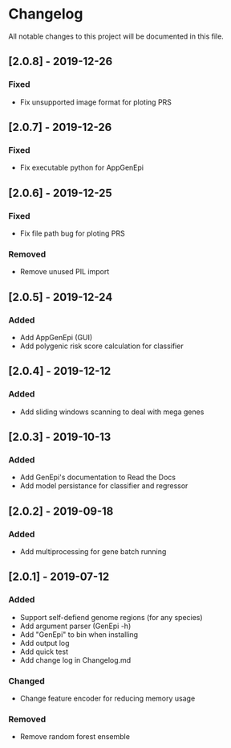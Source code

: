 # Changelog

All notable changes to this project will be documented in this file.

## [2.0.8] - 2019-12-26
### Fixed
- Fix unsupported image format for ploting PRS

## [2.0.7] - 2019-12-26
### Fixed
- Fix executable python for AppGenEpi 

## [2.0.6] - 2019-12-25
### Fixed
- Fix file path bug for ploting PRS 
### Removed
- Remove unused PIL import

## [2.0.5] - 2019-12-24
### Added
- Add AppGenEpi (GUI)
- Add polygenic risk score calculation for classifier

## [2.0.4] - 2019-12-12
### Added
- Add sliding windows scanning to deal with mega genes

## [2.0.3] - 2019-10-13
### Added
- Add GenEpi's documentation to Read the Docs
- Add model persistance for classifier and regressor

## [2.0.2] - 2019-09-18
### Added
- Add multiprocessing for gene batch running

## [2.0.1] - 2019-07-12
### Added
- Support self-defiend genome regions (for any species)
- Add argument parser (GenEpi -h)
- Add "GenEpi" to bin when installing
- Add output log
- Add quick test
- Add change log in Changelog.md

### Changed
- Change feature encoder for reducing memory usage

### Removed
- Remove random forest ensemble
